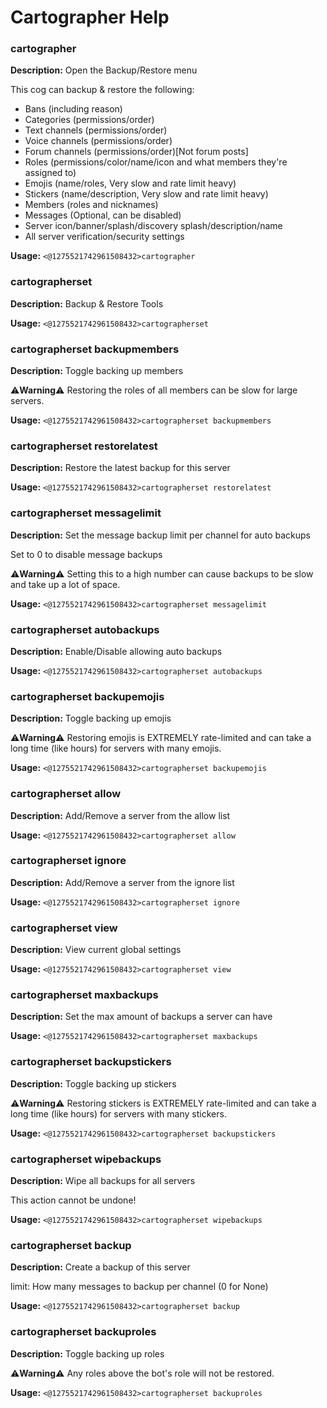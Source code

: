 # Cartographer Help

### cartographer

**Description:** Open the Backup/Restore menu

This cog can backup & restore the following:
- Bans (including reason)
- Categories (permissions/order)
- Text channels (permissions/order)
- Voice channels (permissions/order)
- Forum channels  (permissions/order)[Not forum posts]
- Roles (permissions/color/name/icon and what members they're assigned to)
- Emojis (name/roles, Very slow and rate limit heavy)
- Stickers (name/description, Very slow and rate limit heavy)
- Members (roles and nicknames)
- Messages (Optional, can be disabled)
- Server icon/banner/splash/discovery splash/description/name
- All server verification/security settings

**Usage:** `<@1275521742961508432>cartographer`

### cartographerset

**Description:** Backup & Restore Tools

**Usage:** `<@1275521742961508432>cartographerset`

### cartographerset backupmembers

**Description:** Toggle backing up members

⚠️**Warning**⚠️
Restoring the roles of all members can be slow for large servers.

**Usage:** `<@1275521742961508432>cartographerset backupmembers`

### cartographerset restorelatest

**Description:** Restore the latest backup for this server

**Usage:** `<@1275521742961508432>cartographerset restorelatest`

### cartographerset messagelimit

**Description:** Set the message backup limit per channel for auto backups

Set to 0 to disable message backups

⚠️**Warning**⚠️
Setting this to a high number can cause backups to be slow and take up a lot of space.

**Usage:** `<@1275521742961508432>cartographerset messagelimit`

### cartographerset autobackups

**Description:** Enable/Disable allowing auto backups

**Usage:** `<@1275521742961508432>cartographerset autobackups`

### cartographerset backupemojis

**Description:** Toggle backing up emojis

⚠️**Warning**⚠️
Restoring emojis is EXTREMELY rate-limited and can take a long time (like hours) for servers with many emojis.

**Usage:** `<@1275521742961508432>cartographerset backupemojis`

### cartographerset allow

**Description:** Add/Remove a server from the allow list

**Usage:** `<@1275521742961508432>cartographerset allow`

### cartographerset ignore

**Description:** Add/Remove a server from the ignore list

**Usage:** `<@1275521742961508432>cartographerset ignore`

### cartographerset view

**Description:** View current global settings

**Usage:** `<@1275521742961508432>cartographerset view`

### cartographerset maxbackups

**Description:** Set the max amount of backups a server can have

**Usage:** `<@1275521742961508432>cartographerset maxbackups`

### cartographerset backupstickers

**Description:** Toggle backing up stickers

⚠️**Warning**⚠️
Restoring stickers is EXTREMELY rate-limited and can take a long time (like hours) for servers with many stickers.

**Usage:** `<@1275521742961508432>cartographerset backupstickers`

### cartographerset wipebackups

**Description:** Wipe all backups for all servers

This action cannot be undone!

**Usage:** `<@1275521742961508432>cartographerset wipebackups`

### cartographerset backup

**Description:** Create a backup of this server

limit: How many messages to backup per channel (0 for None)

**Usage:** `<@1275521742961508432>cartographerset backup`

### cartographerset backuproles

**Description:** Toggle backing up roles

⚠️**Warning**⚠️
Any roles above the bot's role will not be restored.

**Usage:** `<@1275521742961508432>cartographerset backuproles`

